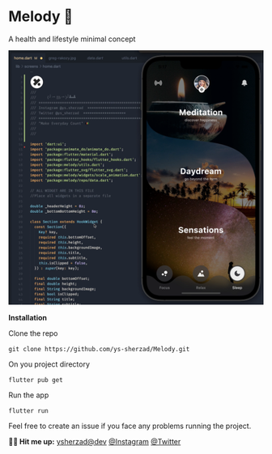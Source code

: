 # Melody 👑
A health and lifestyle minimal concept

![](MelodyScreenshot.png)

**Installation**

Clone the repo
```
git clone https://github.com/ys-sherzad/Melody.git
```
On you project directory

```
flutter pub get
```

Run the app
```
flutter run
```

Feel free to create an issue if you face any problems running the project.

**💬🥂 Hit me up:**
[ysherzad@dev](https://ysherzad.dev)
[@Instagram](https://www.instagram.com/ys.sherzad/)
[@Twitter](https://twitter.com/ys_sherzad) 